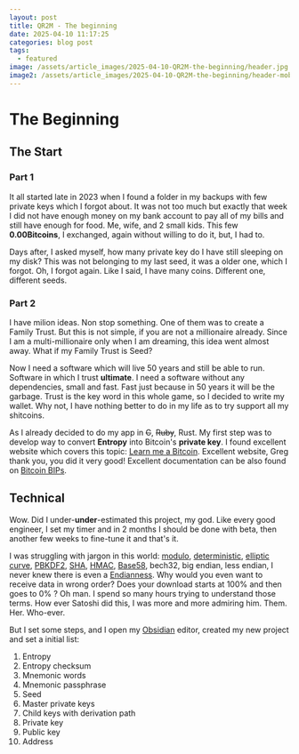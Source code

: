 ```yaml
---
layout: post
title: QR2M - The beginning
date: 2025-04-10 11:17:25
categories: blog post
tags:
  - featured
image: /assets/article_images/2025-04-10-QR2M-the-beginning/header.jpg
image2: /assets/article_images/2025-04-10-QR2M-the-beginning/header-mobile.jpg
---
```


# The Beginning


## The Start

### Part 1

It all started late in 2023 when I found a folder in my backups with few private keys which I forgot about. It was not too much but exactly that week I did not have enough money on my bank account to pay all of my bills and still have enough for food. Me, wife, and 2 small kids. This few **0.00Bitcoins**, I exchanged, again without willing to do it, but, I had to. 

Days after, I asked myself, how many private key do I have still sleeping on my disk? This was not belonging to my last seed, it was a older one, which I forgot. Oh, I forgot again. Like I said, I have many coins. Different one, different seeds.

### Part 2

I have milion ideas. Non stop something. One of them was to create a Family Trust. But this is not simple, if you are not a millionaire already. Since I am a multi-millionaire only when I am dreaming, this idea went almost away. What if my Family Trust is Seed?

Now I need a software which will live 50 years and still be able to run. Software in which I trust **ultimate**. I need a software without any dependencies, small and fast. Fast just because in 50 years it will be the garbage. Trust is the key word in this whole game, so I decided to write my wallet. Why not, I have nothing better to do in my life as to try support all my shitcoins.

As I already decided to do my app in ~~C~~, ~~Ruby~~, Rust. My first step was to develop way to convert **Entropy** into Bitcoin's **private key**. I found excellent website which covers this topic: [Learn me a Bitcoin][learn]. Excellent website, Greg thank you, you did it very good! 
Excellent documentation can be also found on [Bitcoin BIPs][bips]. 


## Technical

Wow. Did I under-**under**-estimated this project, my god. Like every good engineer, I set my timer and in 2 months I should be done with beta, then another few weeks to fine-tune it and that's it.

I was struggling with jargon in this world: [modulo][modulo], [deterministic][deterministic], [elliptic curve][EC], [PBKDF2][pbk], [SHA][sha], [HMAC][hmac], [Base58][encoding], bech32, big endian, less endian, I never knew there is even a [Endianness][endianness]. Why would you even want to receive data in wrong order? Does your download starts at 100% and then goes to 0% ? Oh man. I spend so many hours trying to understand those terms. How ever Satoshi did this, I was more and more admiring him. Them. Her. Who-ever.

But I set some steps, and I open my [Obsidian][obsidian] editor, created my new project and set a initial list:

1. Entropy
2. Entropy checksum
3. Mnemonic words
4. Mnemonic passphrase
5. Seed
6. Master private keys
7. Child keys with derivation path
8. Private key
9. Public key
10. Address




[learn]:          https://learnmeabitcoin.com/technical
[bips]:           https://github.com/bitcoin/bips/blob/master/bip-0032.mediawiki
[endianness]:     https://en.wikipedia.org/wiki/Endianness
[modulo]:         https://en.wikipedia.org/wiki/Modulo
[deterministic]:  https://en.wikipedia.org/wiki/Deterministic_algorithm
[EC]:             https://en.wikipedia.org/wiki/Elliptic-curve_cryptography
[pbk]:            https://en.wikipedia.org/wiki/PBKDF2
[sha]:            https://en.wikipedia.org/wiki/Secure_Hash_Algorithms
[hmac]:           https://en.wikipedia.org/wiki/HMAC
[encoding]:       https://en.wikipedia.org/wiki/Binary-to-text_encoding
[obsidian]:       https://obsidian.md/
